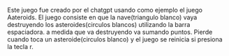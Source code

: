 Este juego fue creado por el chatgpt usando como ejemplo el juego Aateroids. El juego consiste en que la nave(triangulo blanco) vaya destruyendo los asteroides(circulos blancos) utilizando la barra espaciadora. a medida que va destruyendo va sumando puntos. Pierde cuando toca un asteroide(circulos blanco) y el juego se reinicia si presiona la tecla r.
